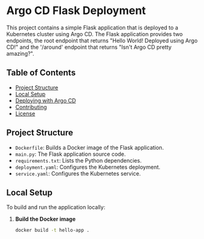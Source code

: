 # Argo CD Flask Deployment

This project contains a simple Flask application that is deployed to a Kubernetes cluster using Argo CD. The Flask application provides two endpoints, the root endpoint that returns "Hello World! Deployed using Argo CD!" and the '/around' endpoint that returns "Isn't Argo CD pretty amazing?".

## Table of Contents

- [Project Structure](#project-structure)
- [Local Setup](#local-setup)
- [Deploying with Argo CD](#deploying-with-argo-cd)
- [Contributing](#contributing)
- [License](#license)

## Project Structure

- `Dockerfile`: Builds a Docker image of the Flask application.
- `main.py`: The Flask application source code.
- `requirements.txt`: Lists the Python dependencies.
- `deployment.yaml`: Configures the Kubernetes deployment.
- `service.yaml`: Configures the Kubernetes service.

## Local Setup

To build and run the application locally:

1. **Build the Docker image**
   ```bash
   docker build -t hello-app .
